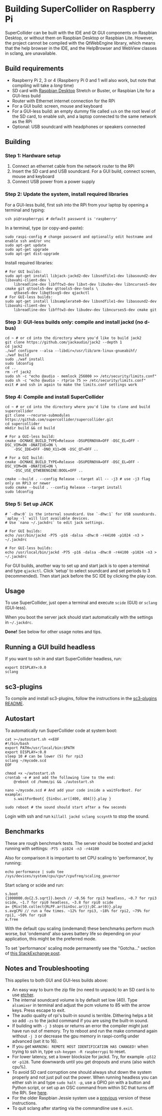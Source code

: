 Building SuperCollider on Raspberry Pi
======================================

SuperCollider can be built with the IDE and Qt GUI components on Raspbian Desktop, or without them on Raspbian
Desktop or Raspbian Lite. However, the project cannot be compiled with the QtWebEngine library, which means that the
help browser in the IDE, and the HelpBrowser and WebView classes in sclang, are unavailable.

Build requirements
------------------

* Raspberry Pi 2, 3 or 4 (Raspberry Pi 0 and 1 will also work, but note that compiling will take a _long_ time)
* SD card with [Raspbian Desktop](https://www.raspberrypi.org/downloads/raspbian) Stretch or Buster, or Raspbian Lite for a GUI-less build
* Router with Ethernet internet connection for the RPi
* For a GUI build: screen, mouse and keyboard
* For a GUI-less build: an empty dummy file called `ssh` on the root level of the SD card, to enable ssh, and a laptop connected to the same network as the RPi
* Optional: USB soundcard with headphones or speakers connected

Building
--------

### Step 1: Hardware setup

1. Connect an ethernet cable from the network router to the RPi
2. Insert the SD card and USB soundcard. For a GUI build, connect screen, mouse and keyboard
3. Connect USB power from a power supply

### Step 2: Update the system, install required libraries

For a GUI-less build, first ssh into the RPi from your laptop by opening a terminal and typing:

    ssh pi@raspberrypi # default password is 'raspberry'

In a terminal, type (or copy-and-paste):

    sudo raspi-config # change password and optionally edit hostname and enable ssh and/or vnc
    sudo apt-get update
    sudo apt-get upgrade
    sudo apt-get dist-upgrade

Install required libraries:

    # For GUI builds:
    sudo apt-get install libjack-jackd2-dev libsndfile1-dev libasound2-dev libavahi-client-dev \
        libreadline-dev libfftw3-dev libxt-dev libudev-dev libncurses5-dev cmake git qttools5-dev qttools5-dev-tools \
        qtbase5-dev libqt5svg5-dev qjackctl
    # For GUI-less builds:
    sudo apt-get install libsamplerate0-dev libsndfile1-dev libasound2-dev libavahi-client-dev \
        libreadline-dev libfftw3-dev libudev-dev libncurses5-dev cmake git

### Step 3: GUI-less builds only: compile and install jackd (no d-bus)

    cd ~ # or cd into the directory where you'd like to build jack2
    git clone https://github.com/jackaudio/jack2 --depth 1
    cd jack2
    ./waf configure --alsa --libdir=/usr/lib/arm-linux-gnueabihf/
    ./waf build
    sudo ./waf install
    sudo ldconfig
    cd ..
    rm -rf jack2
    sudo sh -c "echo @audio - memlock 256000 >> /etc/security/limits.conf"
    sudo sh -c "echo @audio - rtprio 75 >> /etc/security/limits.conf"
    exit # and ssh in again to make the limits.conf settings work

### Step 4: Compile and install SuperCollider

    cd ~ # or cd into the directory where you'd like to clone and build supercollider
    git clone --recurse-submodules https://github.com/supercollider/supercollider.git
    cd supercollider
    mkdir build && cd build

    # For a GUI-less build:
    cmake -DCMAKE_BUILD_TYPE=Release -DSUPERNOVA=OFF -DSC_EL=OFF -DSC_VIM=ON -DNATIVE=ON \
        -DSC_IDE=OFF -DNO_X11=ON -DSC_QT=OFF ..

    # For a GUI build:
    cmake -DCMAKE_BUILD_TYPE=Release -DSUPERNOVA=OFF -DSC_EL=OFF -DSC_VIM=ON -DNATIVE=ON \
        -DSC_USE_QTWEBENGINE:BOOL=OFF ..

    cmake --build . --config Release --target all -- -j3 # use -j3 flag only on RPi3 or newer
    sudo cmake --build . --config Release --target install
    sudo ldconfig

### Step 5: Set up JACK

    # `-dhw:0` is the internal soundcard. Use `-dhw:1` for USB soundcards. `aplay -l` will list available devices.
    # Use `nano ~/.jackdrc` to edit jack settings.

    # For GUI builds:
    echo /usr/bin/jackd -P75 -p16 -dalsa -dhw:0 -r44100 -p1024 -n3 > ~/.jackdrc

    # For GUI-less builds:
    echo /usr/local/bin/jackd -P75 -p16 -dalsa -dhw:0 -r44100 -p1024 -n3 > ~/.jackdrc

For GUI builds, another way to set up and start jack is to open a terminal and type `qjackctl`. Click 'setup' to
select soundcard and set periods to 3 (recommended). Then start jack before the SC IDE by clicking the play icon.

Usage
-----

To use SuperCollider, just open a terminal and execute `scide` (GUI) or `sclang` (GUI-less).

When you boot the server jack should start automatically with the settings in `~/.jackdrc`.

**Done!** See below for other usage notes and tips.

Running a GUI build headless
----------------------------

If you want to ssh in and start SuperCollider headless, run:

    export DISPLAY=:0.0
    sclang

sc3-plugins
-----------

To compile and install sc3-plugins, follow the instructions in the [sc3-plugins README](https://github.com/supercollider/sc3-plugins).

Autostart
---------

To automatically run SuperCollider code at system boot:

    cat >~/autostart.sh <<EOF
    #!/bin/bash
    export PATH=/usr/local/bin:$PATH
    export DISPLAY=:0.0
    sleep 10 # can be lower (5) for rpi3
    sclang ~/mycode.scd
    EOF

    chmod +x ~/autostart.sh
    crontab -e # and add the following line to the end:
        @reboot cd /home/pi && ./autostart.sh

    nano ~/mycode.scd # And add your code inside a waitForBoot. For example:
        s.waitForBoot{ {SinOsc.ar([400, 404])}.play }

    sudo reboot # the sound should start after a few seconds

Login with ssh and run `killall jackd sclang scsynth` to stop the sound.

Benchmarks
----------

These are rough benchmark tests. The server should be booted and jackd running with settings: `-P75 -p1024 -n3 -r44100`

Also for comparison it is important to set CPU scaling to 'performance', by running:

    echo performance | sudo tee /sys/devices/system/cpu/cpu*/cpufreq/scaling_governor

Start sclang or scide and run:

    s.boot
    {1000000.do{2.5.sqrt}}.bench // ~0.56 for rpi3 headless, ~0.7 for rpi3 scide, ~1.7 for rpi0 headless, ~3.8 for rpi0 scide
    a= {Mix(50.collect{RLPF.ar(SinOsc.ar)});DC.ar(0)}.play
    s.avgCPU // run a few times. ~12% for rpi3, ~18% for rpi2, ~79% for rpi1, ~50% for rpi0
    a.free

With the default cpu scaling (ondemand) these benchmarks perform much worse, but 'ondemand' also saves battery life so
depending on your application, this might be the preferred mode.

To set 'performance' scaling mode permanently see the "Gotcha..." section of [this StackExchange
post](https://raspberrypi.stackexchange.com/questions/9034/how-to-change-the-default-governor#9048).

Notes and Troubleshooting
-------------------------

This applies to both GUI and GUI-less builds above:

* An easy way to burn the zip file (no need to unpack) to an SD card is to use [etcher](http://etcher.io).
* The internal soundcard volume is by default set low (40). Type `alsamixer` in terminal and adjust the pcm volume to
  85 with the arrow keys. Press escape to exit.
* The audio quality of rpi's built-in sound is terrible. Dithering helps a bit so add `-zs` to the jackd command if
  you are using the built-in sound.
* If building with `-j 3` stops or returns an error the compiler might just have run out of memory. Try to reboot and
  run the make command again without `-j 3` or decrease the gpu memory in raspi-config under advanced (set it to 16).
* If you get `WARNING: REMOTE HOST IDENTIFICATION HAS CHANGED!` when trying to ssh in, type `ssh-keygen -R
  raspberrypi` to reset.
* For lower latency, set a lower blocksize for jackd. Try, for example `-p512` or `-p128`. Tune downwards until you
  get dropouts and xruns (also watch cpu%).
* To avoid SD card corruption one should always shut down the system properly and not just pull out the power. When
  running headless you can either ssh in and type `sudo halt -p`, use a GPIO pin with a button and Python script, or
  set up an OSC command from within SC that turns off the RPi. See
  [here](https://github.com/blacksound/VTM/wiki/Raspberry-Pi-Instructions#shutdown-for-raspberry-pi).
* For the older Raspbian Jessie system use a [previous](https://github.com/supercollider/supercollider.github.io/blob/1f578b5fa71e1acae0ce40d14bc0ef116062093d/development/building-raspberrypi.md)
  version of these instructions.
* To quit sclang after starting via the commandline use `0.exit`.
